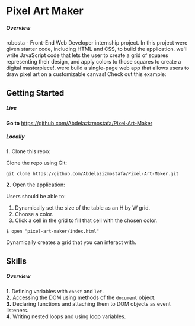 # Pixel Art Maker

##### Overview

robosta - Front-End Web Developer internship project. In this project were given starter code, including HTML and CSS, to build the application. we'll write JavaScript code that lets the user to create a grid of squares representing their design, and apply colors to those squares to create a digital masterpiece!. were build a single-page web app that allows users to draw pixel art on a customizable canvas! Check out this example:

## Getting Started

##### Live
**Go to** https://github.com/Abdelazizmostafa/Pixel-Art-Maker

##### Locally

**1.** Clone this repo:

Clone the repo using Git:

```
git clone https://github.com/Abdelazizmostafa/Pixel-Art-Maker.git
```

**2.** Open the application:

Users should be able to:

1. Dynamically set the size of the table as an H by W grid.
2. Choose a color.
3. Click a cell in the grid to fill that cell with the chosen color.

```
$ open "pixel-art-maker/index.html"
```

Dynamically creates a grid that you can interact with.

## Skills

##### Overview

**1.** Defining variables with `const` and `let`.<br />
**2.** Accessing the DOM using methods of the `document` object.<br />
**3.** Declaring functions and attaching them to DOM objects as event listeners.<br />
**4.** Writing nested loops and using loop variables.<br />
